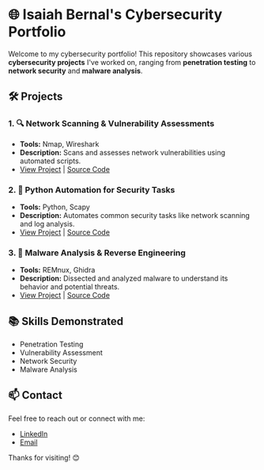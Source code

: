 # 🌐 Isaiah Bernal's Cybersecurity Portfolio

Welcome to my cybersecurity portfolio! This repository showcases various **cybersecurity projects** I've worked on, ranging from **penetration testing** to **network security** and **malware analysis**.

## 🛠️ Projects

### 1. 🔍 Network Scanning & Vulnerability Assessments
- **Tools:** Nmap, Wireshark
- **Description:** Scans and assesses network vulnerabilities using automated scripts.
- [View Project](#) | [Source Code](#)

### 2. 🐍 Python Automation for Security Tasks
- **Tools:** Python, Scapy
- **Description:** Automates common security tasks like network scanning and log analysis.
- [View Project](#) | [Source Code](#)

### 3. 🦠 Malware Analysis & Reverse Engineering
- **Tools:** REMnux, Ghidra
- **Description:** Dissected and analyzed malware to understand its behavior and potential threats.
- [View Project](#) | [Source Code](#)

## 📚 Skills Demonstrated
- Penetration Testing
- Vulnerability Assessment
- Network Security
- Malware Analysis

## 📫 Contact
Feel free to reach out or connect with me:
- [LinkedIn](https://www.linkedin.com/in/isaiah-bernal-707576218/)
- [Email](isaiahbernal750@outlook.com)

Thanks for visiting! 😊
